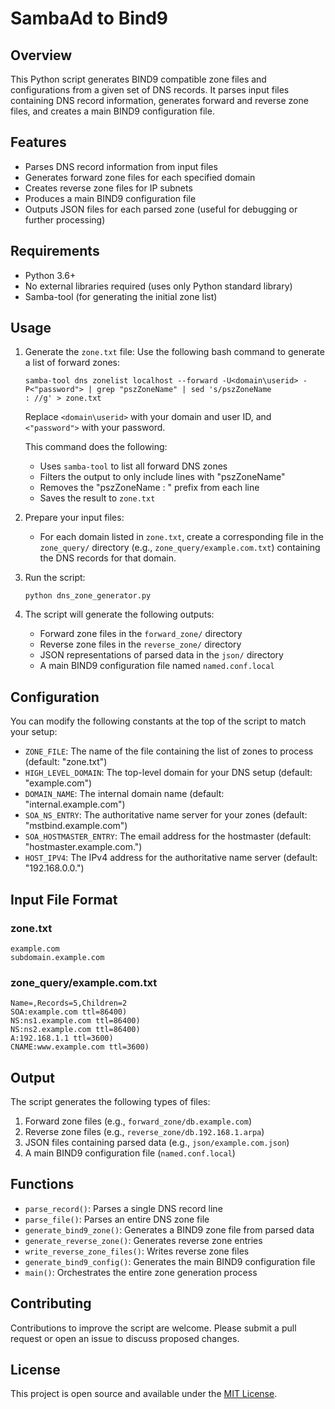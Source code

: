 # SambaAd to Bind9

## Overview

This Python script generates BIND9 compatible zone files and configurations from a given set of DNS records. It parses input files containing DNS record information, generates forward and reverse zone files, and creates a main BIND9 configuration file.

## Features

- Parses DNS record information from input files
- Generates forward zone files for each specified domain
- Creates reverse zone files for IP subnets
- Produces a main BIND9 configuration file
- Outputs JSON files for each parsed zone (useful for debugging or further processing)

## Requirements

- Python 3.6+
- No external libraries required (uses only Python standard library)
- Samba-tool (for generating the initial zone list)

## Usage

1. Generate the `zone.txt` file:
   Use the following bash command to generate a list of forward zones:

   ```shell
   samba-tool dns zonelist localhost --forward -U<domain\userid> -P<"password"> | grep "pszZoneName" | sed 's/pszZoneName                 : //g' > zone.txt
   ```

   Replace `<domain\userid>` with your domain and user ID, and `<"password">` with your password.

   This command does the following:
   - Uses `samba-tool` to list all forward DNS zones
   - Filters the output to only include lines with "pszZoneName"
   - Removes the "pszZoneName : " prefix from each line
   - Saves the result to `zone.txt`

2. Prepare your input files:
   - For each domain listed in `zone.txt`, create a corresponding file in the `zone_query/` directory (e.g., `zone_query/example.com.txt`) containing the DNS records for that domain.

3. Run the script:
   ```
   python dns_zone_generator.py
   ```

4. The script will generate the following outputs:
   - Forward zone files in the `forward_zone/` directory
   - Reverse zone files in the `reverse_zone/` directory
   - JSON representations of parsed data in the `json/` directory
   - A main BIND9 configuration file named `named.conf.local`

## Configuration

You can modify the following constants at the top of the script to match your setup:

- `ZONE_FILE`: The name of the file containing the list of zones to process (default: "zone.txt")
- `HIGH_LEVEL_DOMAIN`: The top-level domain for your DNS setup (default: "example.com")
- `DOMAIN_NAME`: The internal domain name (default: "internal.example.com")
- `SOA_NS_ENTRY`: The authoritative name server for your zones (default: "mstbind.example.com")
- `SOA_HOSTMASTER_ENTRY`: The email address for the hostmaster (default: "hostmaster.example.com.")
- `HOST_IPV4`: The IPv4 address for the authoritative name server (default: "192.168.0.0.")

## Input File Format

### zone.txt
```
example.com
subdomain.example.com
```

### zone_query/example.com.txt
```
Name=,Records=5,Children=2
SOA:example.com ttl=86400)
NS:ns1.example.com ttl=86400)
NS:ns2.example.com ttl=86400)
A:192.168.1.1 ttl=3600)
CNAME:www.example.com ttl=3600)
```

## Output

The script generates the following types of files:

1. Forward zone files (e.g., `forward_zone/db.example.com`)
2. Reverse zone files (e.g., `reverse_zone/db.192.168.1.arpa`)
3. JSON files containing parsed data (e.g., `json/example.com.json`)
4. A main BIND9 configuration file (`named.conf.local`)

## Functions

- `parse_record()`: Parses a single DNS record line
- `parse_file()`: Parses an entire DNS zone file
- `generate_bind9_zone()`: Generates a BIND9 zone file from parsed data
- `generate_reverse_zone()`: Generates reverse zone entries
- `write_reverse_zone_files()`: Writes reverse zone files
- `generate_bind9_config()`: Generates the main BIND9 configuration file
- `main()`: Orchestrates the entire zone generation process

## Contributing

Contributions to improve the script are welcome. Please submit a pull request or open an issue to discuss proposed changes.

## License

This project is open source and available under the [MIT License](LICENSE).
